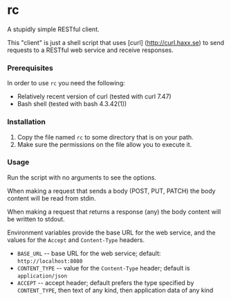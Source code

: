 rc
==

A stupidly simple RESTful client.

This "client" is just a shell script that uses [curl] (http://curl.haxx.se) 
to send requests to a RESTful web service and receive responses.

### Prerequisites

In order to use `rc` you need the following:

* Relatively recent version of curl (tested with curl 7.47)
* Bash shell (tested with bash 4.3.42(1))

### Installation

1. Copy the file named `rc` to some directory that is on your path.
2. Make sure the permissions on the file allow you to execute it.

### Usage

Run the script with no arguments to see the options.

When making a request that sends a body (POST, PUT, PATCH) the body content
will be read from stdin.

When making a request that returns a response (any) the body content will
be written to stdout.

Environment variables provide the base URL for the web service, and the 
values for the `Accept` and `Content-Type` headers.

* `BASE_URL` -- base URL for the web service; default: `http://localhost:8080`
* `CONTENT_TYPE` -- value for the `Content-Type` header; default is 
  `application/json`
* `ACCEPT` -- accept header; default prefers the type specified by
  `CONTENT_TYPE`, then text of any kind, then application data of any kind
